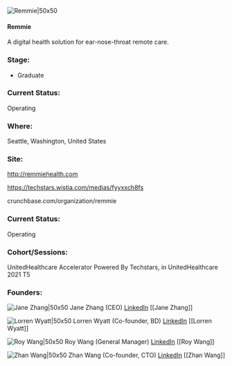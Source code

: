 

![Remmie|50x50](https://apimg.techstars.com/connect/images/image_files/6137823c34ed270007535bb5/original/Remmie_Logo.png)

#### Remmie
A digital health solution for ear-nose-throat remote care.

### Stage: 
 - Graduate 

### Current Status: 
Operating

### Where:
Seattle, Washington, United States

### Site:
http://remmiehealth.com

https://techstars.wistia.com/medias/fyyxxch8fs

crunchbase.com/organization/remmie

### Current Status: 
Operating

### Cohort/Sessions: 
UnitedHealthcare Accelerator Powered By Techstars, in UnitedHealthcare 2021 T5

### Founders: 

![Jane Zhang|50x50](https://apimg.techstars.com/connect/images/image_files/6142111def9d2e000708f03f/original/Zhang_Jane.JPG) Jane Zhang (CEO) [LinkedIn](https://linkedin.com/in/janeyzhang) [[Jane Zhang]]

![Lorren Wyatt|50x50](https://s3.amazonaws.com/f6s-public/profiles/1602693_th2.jpg) Lorren Wyatt (Co-founder, BD) [LinkedIn](https://linkedin.com/in/lorren-wyatt-72170722) [[Lorren Wyatt]]

![Roy Wang|50x50](https://f6s-public.s3.amazonaws.com/profiles/2778783_th2.jpg) Roy Wang (General Manager) [LinkedIn](https://linkedin.com/in/ruoyu-roywang) [[Roy Wang]]

![Zhan Wang|50x50](https://apimg.techstars.com/connect/images/image_files/614b9da8ef9d2e000708f060/original/Mask_Group-1.png) Zhan Wang (Co-founder, CTO) [LinkedIn](https://linkedin.com/in/zhan-wang-16953734) [[Zhan Wang]]


